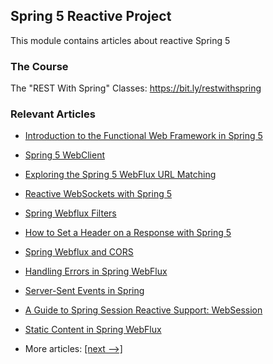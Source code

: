 ## Spring 5 Reactive Project

This module contains articles about reactive Spring 5 

### The Course
The "REST With Spring" Classes: https://bit.ly/restwithspring

### Relevant Articles

- [Introduction to the Functional Web Framework in Spring 5](https://www.baeldung.com/spring-5-functional-web)
- [Spring 5 WebClient](https://www.baeldung.com/spring-5-webclient)
- [Exploring the Spring 5 WebFlux URL Matching](https://www.baeldung.com/spring-5-mvc-url-matching)
- [Reactive WebSockets with Spring 5](https://www.baeldung.com/spring-5-reactive-websockets)
- [Spring Webflux Filters](https://www.baeldung.com/spring-webflux-filters)
- [How to Set a Header on a Response with Spring 5](https://www.baeldung.com/spring-response-header)
- [Spring Webflux and CORS](https://www.baeldung.com/spring-webflux-cors)
- [Handling Errors in Spring WebFlux](https://www.baeldung.com/spring-webflux-errors)
- [Server-Sent Events in Spring](https://www.baeldung.com/spring-server-sent-events)
- [A Guide to Spring Session Reactive Support: WebSession](https://www.baeldung.com/spring-session-reactive)

- [Static Content in Spring WebFlux](https://www.baeldung.com/spring-webflux-static-content)
- More articles: [[next -->]](/spring-5-reactive-2)